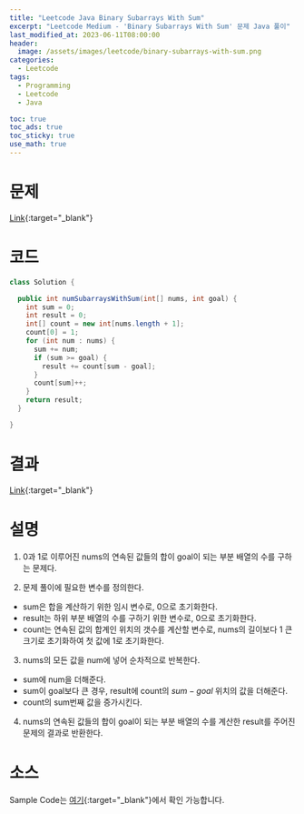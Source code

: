 ```yaml
---
title: "Leetcode Java Binary Subarrays With Sum"
excerpt: "Leetcode Medium - 'Binary Subarrays With Sum' 문제 Java 풀이"
last_modified_at: 2023-06-11T08:00:00
header:
  image: /assets/images/leetcode/binary-subarrays-with-sum.png
categories:
  - Leetcode
tags:
  - Programming
  - Leetcode
  - Java

toc: true
toc_ads: true
toc_sticky: true
use_math: true
---
```

# 문제
[Link](https://leetcode.com/problems/binary-subarrays-with-sum){:target="_blank"}

# 코드
```java
class Solution {

  public int numSubarraysWithSum(int[] nums, int goal) {
    int sum = 0;
    int result = 0;
    int[] count = new int[nums.length + 1];
    count[0] = 1;
    for (int num : nums) {
      sum += num;
      if (sum >= goal) {
        result += count[sum - goal];
      }
      count[sum]++;
    }
    return result;
  }

}
```

# 결과
[Link](https://leetcode.com/problems/binary-subarrays-with-sum/submissions/968396163/){:target="_blank"}

# 설명
1. 0과 1로 이루어진 nums의 연속된 값들의 합이 goal이 되는 부분 배열의 수를 구하는 문제다.

2. 문제 풀이에 필요한 변수를 정의한다.
- sum은 합을 계산하기 위한 임시 변수로, 0으로 초기화한다.
- result는 하위 부분 배열의 수를 구하기 위한 변수로, 0으로 초기화한다.
- count는 연속된 값의 합계인 위치의 갯수를 계산할 변수로, nums의 길이보다 1 큰 크기로 초기화하여 첫 값에 1로 초기화한다.

3. nums의 모든 값을 num에 넣어 순차적으로 반복한다.
- sum에 num을 더해준다.
- sum이 goal보다 큰 경우, result에 count의 $sum - goal$ 위치의 값을 더해준다.
- count의 sum번째 값을 증가시킨다.

4. nums의 연속된 값들의 합이 goal이 되는 부분 배열의 수를 계산한 result를 주어진 문제의 결과로 반환한다.

# 소스
Sample Code는 [여기](https://github.com/GracefulSoul/leetcode/blob/master/src/main/java/gracefulsoul/problems/BinarySubarraysWithSum.java){:target="_blank"}에서 확인 가능합니다.